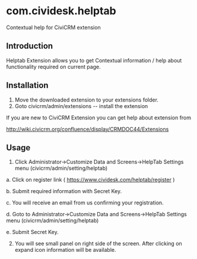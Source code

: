 # com.cividesk.helptab
Contextual help for CiviCRM extension

Introduction
------------
Helptab Extension allows you to get Contextual information / help about functionality required on current page.

Installation
-------------
1. Move the downloaded extension to your extensions folder.
2. Goto civicrm/admin/extensions  -- install the extension

If you are new to CiviCRM Extension you can get help about extension from

http://wiki.civicrm.org/confluence/display/CRMDOC44/Extensions

Usage
---------------
1. Click Administrator->Customize Data and Screens->HelpTab Settings menu (civicrm/admin/setting/helptab)

  a. Click on register link ( https://www.cividesk.com/helptab/register )
  
  b. Submit required information with Secret Key.
  
  c. You will receive an email from us confirming your registration.
  
  d. Goto to Administrator->Customize Data and Screens->HelpTab Settings menu (civicrm/admin/setting/helptab)
  
  e. Submit Secret Key.

2. You will see small panel on right side of the screen. After clicking on expand icon information will be available.

